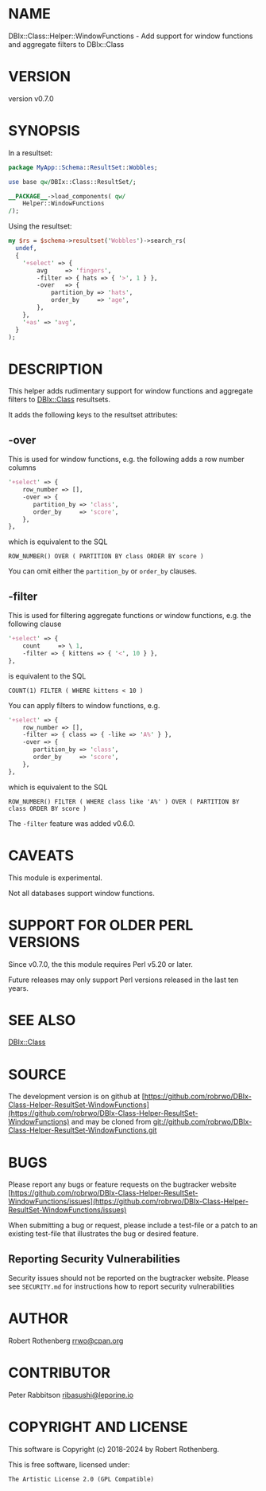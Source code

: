 # NAME

DBIx::Class::Helper::WindowFunctions - Add support for window functions and aggregate filters to DBIx::Class

# VERSION

version v0.7.0

# SYNOPSIS

In a resultset:

```perl
package MyApp::Schema::ResultSet::Wobbles;

use base qw/DBIx::Class::ResultSet/;

__PACKAGE__->load_components( qw/
    Helper::WindowFunctions
/);
```

Using the resultset:

```perl
my $rs = $schema->resultset('Wobbles')->search_rs(
  undef,
  {
    '+select' => {
        avg     => 'fingers',
        -filter => { hats => { '>', 1 } },
        -over   => {
            partition_by => 'hats',
            order_by     => 'age',
        },
    },
    '+as' => 'avg',
  }
);
```

# DESCRIPTION

This helper adds rudimentary support for window functions and aggregate filters to
[DBIx::Class](https://metacpan.org/pod/DBIx%3A%3AClass) resultsets.

It adds the following keys to the resultset attributes:

## -over

This is used for window functions, e.g. the following adds a row number columns

```perl
'+select' => {
    row_number => [],
    -over => {
       partition_by => 'class',
       order_by     => 'score',
    },
},
```

which is equivalent to the SQL

```
ROW_NUMBER() OVER ( PARTITION BY class ORDER BY score )
```

You can omit either the `partition_by` or `order_by` clauses.

## -filter

This is used for filtering aggregate functions or window functions, e.g. the following clause

```perl
'+select' => {
    count     => \ 1,
    -filter => { kittens => { '<', 10 } },
},
```

is equivalent to the SQL

```
COUNT(1) FILTER ( WHERE kittens < 10 )
```

You can apply filters to window functions, e.g.

```perl
'+select' => {
    row_number => [],
    -filter => { class => { -like => 'A%' } },
    -over => {
       partition_by => 'class',
       order_by     => 'score',
    },
},
```

which is equivalent to the SQL

```
ROW_NUMBER() FILTER ( WHERE class like 'A%' ) OVER ( PARTITION BY class ORDER BY score )
```

The `-filter` feature was added v0.6.0.

# CAVEATS

This module is experimental.

Not all databases support window functions.

# SUPPORT FOR OLDER PERL VERSIONS

Since v0.7.0, the this module requires Perl v5.20 or later.

Future releases may only support Perl versions released in the last ten years.

# SEE ALSO

[DBIx::Class](https://metacpan.org/pod/DBIx%3A%3AClass)

# SOURCE

The development version is on github at [https://github.com/robrwo/DBIx-Class-Helper-ResultSet-WindowFunctions](https://github.com/robrwo/DBIx-Class-Helper-ResultSet-WindowFunctions)
and may be cloned from [git://github.com/robrwo/DBIx-Class-Helper-ResultSet-WindowFunctions.git](git://github.com/robrwo/DBIx-Class-Helper-ResultSet-WindowFunctions.git)

# BUGS

Please report any bugs or feature requests on the bugtracker website
[https://github.com/robrwo/DBIx-Class-Helper-ResultSet-WindowFunctions/issues](https://github.com/robrwo/DBIx-Class-Helper-ResultSet-WindowFunctions/issues)

When submitting a bug or request, please include a test-file or a
patch to an existing test-file that illustrates the bug or desired
feature.

## Reporting Security Vulnerabilities

Security issues should not be reported on the bugtracker website. Please see `SECURITY.md` for instructions how to
report security vulnerabilities

# AUTHOR

Robert Rothenberg <rrwo@cpan.org>

# CONTRIBUTOR

Peter Rabbitson <ribasushi@leporine.io>

# COPYRIGHT AND LICENSE

This software is Copyright (c) 2018-2024 by Robert Rothenberg.

This is free software, licensed under:

```
The Artistic License 2.0 (GPL Compatible)
```
